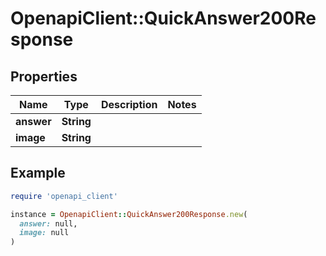 # OpenapiClient::QuickAnswer200Response

## Properties

| Name | Type | Description | Notes |
| ---- | ---- | ----------- | ----- |
| **answer** | **String** |  |  |
| **image** | **String** |  |  |

## Example

```ruby
require 'openapi_client'

instance = OpenapiClient::QuickAnswer200Response.new(
  answer: null,
  image: null
)
```

